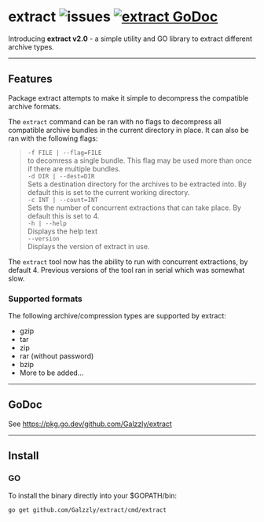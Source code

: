 # extract ![issues](https://img.shields.io/github/issues/Galzzly/extract?style=plastic) [![extract GoDoc](https://img.shields.io/badge/reference-godoc-blue.svg?logo=go&style=plastic)](https://pkg.go.dev/github.com/Galzzly/extract)

Introducing **extract v2.0** - a simple utility and GO library to extract different archive types. 

___
## Features

Package extract attempts to make it simple to decompress the compatible archive formats.

The `extract` command can be ran with no flags to decompress all compatible archive bundles in the current directory in place. It can also be ran with the following flags:

>`-f FILE | --flag=FILE` <br>to decomress a single bundle. This flag may be used more than once if there are multiple bundles.
><br>
>`-d DIR | --dest=DIR` <br>Sets a destination directory for the archives to be extracted into. By default this is set to the current working directory.
><br>
>`-c INT | --count=INT` <br>Sets the number of concurrent extractions that can take place. By default this is set to 4.
><br>
>`-h | --help` <br>Displays the help text
><br>
>`--version` <br>Displays the version of extract in use.

The `extract` tool now has the ability to run with concurrent extractions, by default 4. Previous versions of the tool ran in serial which was somewhat slow.

### Supported formats

The following archive/compression types are supported by extract:
- gzip
- tar
- zip
- rar (without password)
- bzip
- More to be added...

---
## GoDoc

See <https://pkg.go.dev/github.com/Galzzly/extract>

---
## Install

### GO

To install the binary directly into your \$GOPATH/bin:

```
go get github.com/Galzzly/extract/cmd/extract
```
